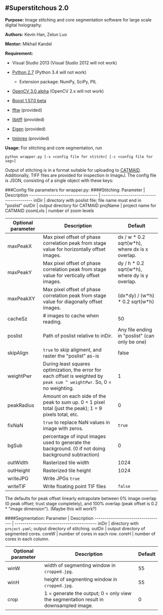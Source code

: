 #Superstitchous 2.0
------------------
**Purpose:** Image stitching and core segmentation software for large scale digital holography.

**Authors:** Kevin Han, Zelun Luo

**Mentor:** Mikhail Kandel

**Requirement:** 

* Visual Studio 2013 (Visual Studio 2012 will not work)

* [Python 2.7](https://www.python.org/downloads/) (Python 3.4 will not work)
    * Extension package: NumPy, SciPy, PIL
* [OpenCV 3.0 alpha](http://sourceforge.net/projects/opencvlibrary/files/opencv-win/3.0.0-alpha/) (OpenCV 2.x will not work)

* [Boost 1.57.0 beta](http://www.boost.org/)

* [fftw](http://www.fftw.org/download.html) (provided)

* [libtiff](http://download.osgeo.org/libtiff/) (provided)

* [Eigen](http://eigen.tuxfamily.org/index.php?title=Main_Page) (provided)

* [tminres](https://code.google.com/p/tminres/) (provided)

**Usage:**
For stitching and core segmentation, run

`python wrapper.py [-s <config file for stitch>] [-c <config file for seg>]`

Output of stitching is in a format suitable for uploading to [CATMAID](http://catmaid.org/index.html). Additionally, TIFF files are provided for inspection in ImageJ. The config file is JSON, consisting of a single object with these keys:

###Config file parameters for wrapper.py:
####Stitching:
Parameter                           | Description
----------------------------------- | ------------------------------------------
inDir                               | directory with poslist file; file name must end in "poslist"
outDir                              | output directory for CATMAID
projName                            | project name for CATMAID
zoomLvls                            | number of zoom levels


Optional parameter                  | Description | Default
----------------------------------- | ----------- | -------
maxPeakX                            | Max pixel offset of phase correlation peak from stage value for horizontally offset images. | dx / w \* 0.2 sqrt(w\*h), where dx is x overlap.
maxPeakY                            | Max pixel offset of phase correlation peak from stage value for vertically offset images. | dy / h \* 0.2 sqrt(w\*h), where dy is y overlap.
maxPeakXY                           | Max pixel offset of phase correlation peak from stage value for diagonally offset images. | (dx\*dy) / (w\*h) \* 0.2 sqrt(w\*h)
cacheSz                             | # images to cache when reading. | 50
poslist                             | Path of poslist relative to inDir. | Any file ending in "poslist" (can only be one)
skipAlign                           | `true` to skip aligment, and raster the "poslist" as-is | false
weightPwr                           | During least squares optimization, the error for each offset is weighted by `peak sum ^ weightPwr`. So, 0 = no weighting. | 1
peakRadius                          | Amount on each side of the peak to sum up. 0 = 1 pixel total (just the peak); 1 = 9 pixels total, etc. | 0
fixNaN                              | `true` to replace NaN values in image with zeros. | `true`
bgSub                               | percentage of input images used to generate the background. (0 if not doing background subtraction) | 0
outWidth                            | Rasterized tile width | 1024
outHeight                      	    | Rasterized tile height | 1024
writeJPG			    | Write JPGs `true`
writeTIF			    | Write floating point TIF files | `false`

The defaults for peak offset linearly extrapolate between 0% image overlap (0 peak offset; trust stage completely), and 100% overlap (peak offset is 0.2 * "image dimension"). (Maybe this will work?)

####Segmentation:
Parameter                           | Description
----------------------------------- | ------------------------------------------
inDir                               | directory with `project.yaml`; output directory of stitching.
outDir                              | output directory of segmented cores.
coreW                               | number of cores in each row.
coreH                               | number of cores in each column.

Optional parameter                  | Description | Default
----------------------------------- | ----------- | -------
winW                                | width of segmenting window in `cropped.jpg`. | 55
winH                                | height of segmenting window in `cropped.jpg`. | 55
crop                                | 1 = generate the output; 0 = only view the segmentation result in downsampled image. | 0
